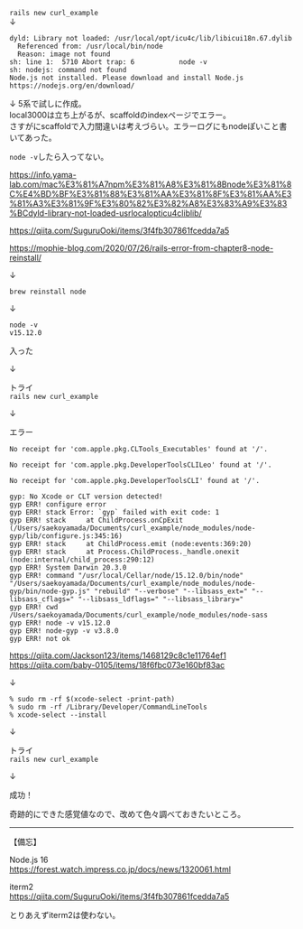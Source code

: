 `rails new curl_example`  
↓

```
dyld: Library not loaded: /usr/local/opt/icu4c/lib/libicui18n.67.dylib
  Referenced from: /usr/local/bin/node
  Reason: image not found
sh: line 1:  5710 Abort trap: 6           node -v
sh: nodejs: command not found
Node.js not installed. Please download and install Node.js https://nodejs.org/en/download/
```
↓
5系で試しに作成。  
local3000は立ち上がるが、scaffoldのindexページでエラー。  
さすがにscaffoldで入力間違いは考えづらい。エラーログにもnodeぽいこと書いてあった。  

`node -v`したら入ってない。
  
https://info.yama-lab.com/mac%E3%81%A7npm%E3%81%A8%E3%81%8Bnode%E3%81%8C%E4%BD%BF%E3%81%88%E3%81%AA%E3%81%8F%E3%81%AA%E3%81%A3%E3%81%9F%E3%80%82%E3%82%A8%E3%83%A9%E3%83%BCdyld-library-not-loaded-usrlocalopticu4cliblib/  

https://qiita.com/SuguruOoki/items/3f4fb307861fcedda7a5  

https://mophie-blog.com/2020/07/26/rails-error-from-chapter8-node-reinstall/

↓

`brew reinstall node`  

↓

```
node -v
v15.12.0
```
入った

↓  

トライ  
`rails new curl_example`  

↓  

エラー
``` 
No receipt for 'com.apple.pkg.CLTools_Executables' found at '/'.

No receipt for 'com.apple.pkg.DeveloperToolsCLILeo' found at '/'.

No receipt for 'com.apple.pkg.DeveloperToolsCLI' found at '/'.

gyp: No Xcode or CLT version detected!
gyp ERR! configure error 
gyp ERR! stack Error: `gyp` failed with exit code: 1
gyp ERR! stack     at ChildProcess.onCpExit (/Users/saekoyamada/Documents/curl_example/node_modules/node-gyp/lib/configure.js:345:16)
gyp ERR! stack     at ChildProcess.emit (node:events:369:20)
gyp ERR! stack     at Process.ChildProcess._handle.onexit (node:internal/child_process:290:12)
gyp ERR! System Darwin 20.3.0
gyp ERR! command "/usr/local/Cellar/node/15.12.0/bin/node" "/Users/saekoyamada/Documents/curl_example/node_modules/node-gyp/bin/node-gyp.js" "rebuild" "--verbose" "--libsass_ext=" "--libsass_cflags=" "--libsass_ldflags=" "--libsass_library="
gyp ERR! cwd /Users/saekoyamada/Documents/curl_example/node_modules/node-sass
gyp ERR! node -v v15.12.0
gyp ERR! node-gyp -v v3.8.0
gyp ERR! not ok 

```

https://qiita.com/Jackson123/items/1468129c8c1e11764ef1  
https://qiita.com/baby-0105/items/18f6fbc073e160bf83ac  

↓

```
% sudo rm -rf $(xcode-select -print-path)
% sudo rm -rf /Library/Developer/CommandLineTools
% xcode-select --install
```  
↓  

トライ  
`rails new curl_example`  

↓

成功！

奇跡的にできた感覚値なので、改めて色々調べておきたいところ。  

--- 

【備忘】

Node.js 16  
https://forest.watch.impress.co.jp/docs/news/1320061.html

iterm2  
https://qiita.com/SuguruOoki/items/3f4fb307861fcedda7a5

とりあえずiterm2は使わない。

